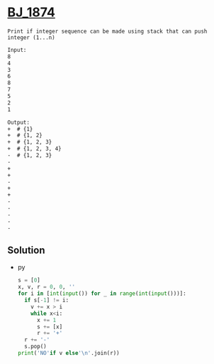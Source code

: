 # [BJ_1874](https://acmicpc.net/problem/1874)

```en
Print if integer sequence can be made using stack that can push integer (1...n)
```

```txt
Input:
8
4
3
6
8
7
5
2
1

Output:
+  # {1}
+  # {1, 2}
+  # {1, 2, 3}
+  # {1, 2, 3, 4}
-  # {1, 2, 3}
-
+
+
-
+
+
-
-
-
-
-
```

## Solution

* py

  ```py
  s = [0]
  x, v, r = 0, 0, ''
  for i in [int(input()) for _ in range(int(input()))]:
    if s[-1] != i:
      v += x > i
      while x<i:
        x += 1
        s += [x]
        r += '+'
    r += '-'
    s.pop()
  print('NO'if v else'\n'.join(r))
  ```
